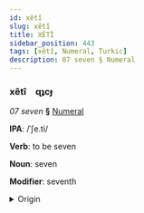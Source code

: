 ```yaml
---
id: xêtî
slug: xêtî
title: XÊTÎ
sidebar_position: 443
tags: [xêtî, Numeral, Turkic]
description: 07 seven § Numeral
---
```


### xêtî&emsp;<span kind="abugida">ɋʇcɟ</span>

*07 seven* **§** [Numeral](../../tags/Numeral)

**IPA**: /ˈʃe.ti/

**Verb**: to be seven

**Noun**: seven

**Modifier**: seventh

<details>
    <summary>Origin</summary>
    Kazakh жеті jetı [ʒeˈti]<br/>
    <em>Turkic Language Family</em>
</details>